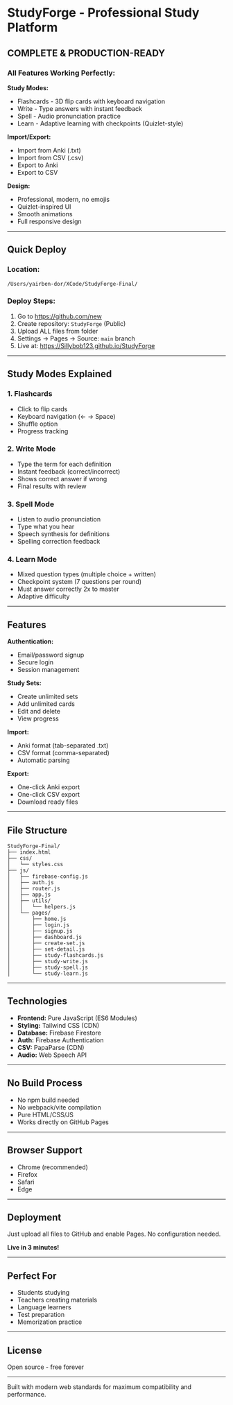 # StudyForge - Professional Study Platform

## COMPLETE & PRODUCTION-READY

### All Features Working Perfectly:

**Study Modes:**
- Flashcards - 3D flip cards with keyboard navigation
- Write - Type answers with instant feedback
- Spell - Audio pronunciation practice
- Learn - Adaptive learning with checkpoints (Quizlet-style)

**Import/Export:**
- Import from Anki (.txt)
- Import from CSV (.csv)
- Export to Anki
- Export to CSV

**Design:**
- Professional, modern, no emojis
- Quizlet-inspired UI
- Smooth animations
- Full responsive design

---

## Quick Deploy

### Location:
```
/Users/yairben-dor/XCode/StudyForge-Final/
```

### Deploy Steps:
1. Go to https://github.com/new
2. Create repository: `StudyForge` (Public)
3. Upload ALL files from folder
4. Settings → Pages → Source: `main` branch
5. Live at: https://Sillybob123.github.io/StudyForge

---

## Study Modes Explained

### 1. Flashcards
- Click to flip cards
- Keyboard navigation (← → Space)
- Shuffle option
- Progress tracking

### 2. Write Mode
- Type the term for each definition
- Instant feedback (correct/incorrect)
- Shows correct answer if wrong
- Final results with review

### 3. Spell Mode
- Listen to audio pronunciation
- Type what you hear
- Speech synthesis for definitions
- Spelling correction feedback

### 4. Learn Mode
- Mixed question types (multiple choice + written)
- Checkpoint system (7 questions per round)
- Must answer correctly 2x to master
- Adaptive difficulty

---

## Features

**Authentication:**
- Email/password signup
- Secure login
- Session management

**Study Sets:**
- Create unlimited sets
- Add unlimited cards
- Edit and delete
- View progress

**Import:**
- Anki format (tab-separated .txt)
- CSV format (comma-separated)
- Automatic parsing

**Export:**
- One-click Anki export
- One-click CSV export
- Download ready files

---

## File Structure

```
StudyForge-Final/
├── index.html
├── css/
│   └── styles.css
├── js/
│   ├── firebase-config.js
│   ├── auth.js
│   ├── router.js
│   ├── app.js
│   ├── utils/
│   │   └── helpers.js
│   └── pages/
│       ├── home.js
│       ├── login.js
│       ├── signup.js
│       ├── dashboard.js
│       ├── create-set.js
│       ├── set-detail.js
│       ├── study-flashcards.js
│       ├── study-write.js
│       ├── study-spell.js
│       └── study-learn.js
```

---

## Technologies

- **Frontend:** Pure JavaScript (ES6 Modules)
- **Styling:** Tailwind CSS (CDN)
- **Database:** Firebase Firestore
- **Auth:** Firebase Authentication
- **CSV:** PapaParse (CDN)
- **Audio:** Web Speech API

---

## No Build Process

- No npm build needed
- No webpack/vite compilation
- Pure HTML/CSS/JS
- Works directly on GitHub Pages

---

## Browser Support

- Chrome (recommended)
- Firefox
- Safari
- Edge

---

## Deployment

Just upload all files to GitHub and enable Pages. No configuration needed.

**Live in 3 minutes!**

---

## Perfect For

- Students studying
- Teachers creating materials
- Language learners
- Test preparation
- Memorization practice

---

## License

Open source - free forever

---

Built with modern web standards for maximum compatibility and performance.
